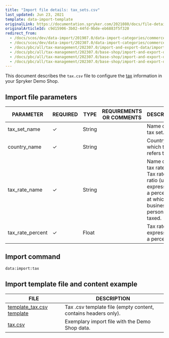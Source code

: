 ```yaml
---
title: "Import file details: tax_sets.csv"
last_updated: Jun 23, 2021
template: data-import-template
originalLink: https://documentation.spryker.com/2021080/docs/file-details-taxcsv
originalArticleId: c9d15906-3b02-44fd-9bde-eb6883f5f320
redirect_from:
  - /docs/scos/dev/data-import/201907.0/data-import-categories/commerce-setup/file-details-tax.csv.html
  - /docs/scos/dev/data-import/202307.0/data-import-categories/commerce-setup/file-details-tax.csv.html
  - /docs/pbc/all/tax-management/202307.0/import-and-export-data/import-file-details-tax-sets.csv.html
  - /docs/pbc/all/tax-management/202307.0/base-shop/import-and-export-data/import-file-details-tax-sets.csv.html
  - /docs/pbc/all/tax-management/202307.0/base-shop/import-and-export-data/import-tax-sets.html
  - /docs/pbc/all/tax-management/202307.0/base-shop/import-and-export-data/import-file-details-tax-sets.csv.html
---
```


This document describes the `tax.csv` file to configure the [tax](/docs/pbc/all/tax-management/{{site.version}}/spryker-tax/base-shop/tax-feature-overview.html) information in your Spryker Demo Shop.


## Import file parameters

| PARAMETER | REQUIRED | TYPE |REQUIREMENTS OR COMMENTS | DESCRIPTION |
| --- | --- | --- | --- | --- |
| tax_set_name | &check; | String |  | Name of the tax set. |
| country_name | &check; | String |  | Country to which the tax refers to. |
| tax_rate_name | &check; | String | | Name of the tax rate. <br>Tax rate is the ratio (usually expressed as a percentage) at which a business or person is taxed. |
| tax_rate_percent | &check; | Float | | Tax rate, expressed  as a percentage. |

## Import command

```bash
data:import:tax
```

## Import template file and content example

| FILE | DESCRIPTION |
| --- | --- |
| [template_tax.csv template](https://spryker.s3.eu-central-1.amazonaws.com/docs/Developer+Guide/Back-End/Data+Manipulation/Data+Ingestion/Data+Import/Data+Import+Categories/Commerce+Setup/Template+tax.csv) | Tax .csv template file (empty content, contains headers only). |
| [tax.csv](https://spryker.s3.eu-central-1.amazonaws.com/docs/Developer+Guide/Back-End/Data+Manipulation/Data+Ingestion/Data+Import/Data+Import+Categories/Commerce+Setup/tax.csv) | Exemplary import file with the Demo Shop data. |
